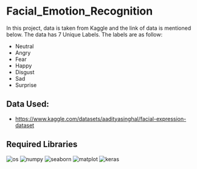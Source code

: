 # Facial_Emotion_Recognition
In this project, data is taken from Kaggle and the link of data is mentioned below. The data has 7 Unique Labels. The labels are as follow:
- Neutral 
- Angry 
- Fear 
- Happy 
- Disgust 
- Sad 
- Surprise 

## Data Used:
- https://www.kaggle.com/datasets/aadityasinghal/facial-expression-dataset

## Required Libraries
![os](https://github.com/aliabbas30/Facial_Emotion_Recognition/assets/102746791/b194e7b1-81fa-4d7f-bec7-b88d3de7832e)
![numpy](https://github.com/aliabbas30/Facial_Emotion_Recognition/assets/102746791/bd8160cd-ed1e-4459-8de1-888a08813d4d)
![seaborn](https://github.com/aliabbas30/Facial_Emotion_Recognition/assets/102746791/270a7114-0915-48aa-b722-075b7fb32796)
![matplot](https://github.com/aliabbas30/Facial_Emotion_Recognition/assets/102746791/ca90b531-d01d-4ef0-9bff-957d05d87737)
![keras](https://github.com/aliabbas30/Facial_Emotion_Recognition/assets/102746791/3d06c81c-da50-4d57-9eea-a449849b6d95)


